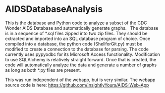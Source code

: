 # AIDSDatabaseAnalysis
This is the database and Python code to analyze a subset of the CDC Wonder AIDS Database and automatically generate graphs.  
The database is in a sequence of *.sql files zipped into two zip files.  They should be extracted and imported into an SQL database program of choice.
Once compiled into a database, the python code (ShellforGit.py) must be modified to create a connection to the database for parsing.  The code currently uses pypyodbc for its Microsoft Access functionality.  Modification to use SQLAlchemy is relatively straight forward.  Once that is created, the code will automatically analyze the data and generate a number of graphs as long as both *.py files are present.

This was run independent of the webapp, but is very similar.  The webapp source code is here:
https://github.com/InsightlyYours/AIDS-Web-App
